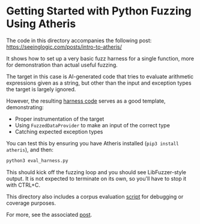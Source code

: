 # Getting Started with Python Fuzzing Using Atheris

The code in this directory accompanies the following post: https://seeinglogic.com/posts/intro-to-atheris/

It shows how to set up a very basic fuzz harness for a single function, more for demonstration than actual useful fuzzing.

The target in this case is AI-generated code that tries to evaluate arithmetic expressions given as a string, but other than the input and exception types the target is largely ignored.

However, the resulting [harness code](./eval_harness.py) serves as a good template, demonstrating:

- Proper instrumentation of the target
- Using `FuzzedDataProvider` to make an input of the correct type
- Catching expected exception types

You can test this by ensuring you have Atheris installed (`pip3 install atheris`), and then:

```bash
python3 eval_harness.py
```

This should kick off the fuzzing loop and you should see LibFuzzer-style output.
It is not expected to terminate on its own, so you'll have to stop it with CTRL+C.

This directory also includes a corpus evaluation [script](./run_corpus.py) for debugging or coverage purposes.
 
For more, see the associated [post](https://seeinglogic.com/posts/intro-to-atheris/).
